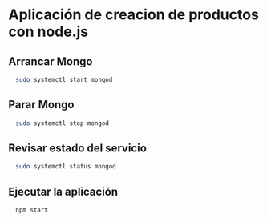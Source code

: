 # Aplicación de creacion de productos con node.js


## Arrancar Mongo
```sh
  sudo systemctl start mongod
```

## Parar Mongo
```sh
  sudo systemctl stop mongod
```

## Revisar estado del servicio
```sh
  sudo systemctl status mongod
```

## Ejecutar la aplicación
```sh
  npm start
```